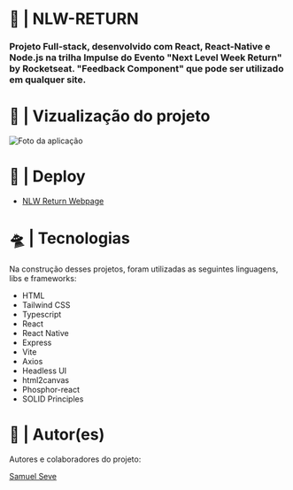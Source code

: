 <h1>🚀 | NLW-RETURN</h1>
<h3>
  Projeto Full-stack, desenvolvido com React, React-Native e Node.js na trilha
  Impulse do Evento "Next Level Week Return" by Rocketseat. "Feedback Component"
  que pode ser utilizado em qualquer site.
</h3>

<h1>🔎 | Vizualização do projeto</h1>
<img src="https://i.imgur.com/Yz3xEXk.png" alt="Foto da aplicação" />

<h1>👾 | Deploy</h1>
<ul>
  <li>
    <a href="https://nlw-return-hazel.vercel.app/">NLW Return Webpage</a>
  </li>
</ul>

<h1>🛸 | Tecnologias</h1>
<p>
  Na construção desses projetos, foram utilizadas as seguintes linguagens, libs
  e frameworks:
</p>
<ul>
  <li>HTML</li>
  <li>Tailwind CSS</li>
  <li>Typescript</li>
  <li>React</li>
  <li>React Native</li>
  <li>Express</li>
  <li>Vite</li>
  <li>Axios</li>
  <li>Headless UI</li>
  <li>html2canvas</li>
  <li>Phosphor-react</li>
  <li>SOLID Principles</li>
</ul>

<h1>👥 | Autor(es)</h1>
<p>Autores e colaboradores do projeto:</p>
<a href="https://github.com/nihilboy1">Samuel Seve</a>
